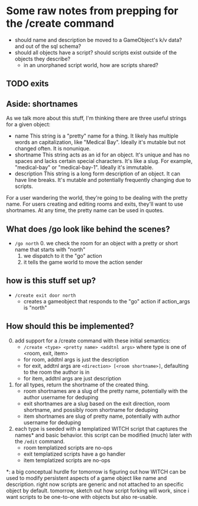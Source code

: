 # Some raw notes from prepping for the /create command

- should name and description be moved to a GameObject's k/v data? and out of the sql schema?
- should all objects have a script? should scripts exist outside of the objects they describe?
  - in an unorphaned script world, how are scripts shared?

##  TODO exits

## Aside: shortnames

As we talk more about this stuff, I'm thinking there are three useful strings for a given object:

- name
  This string is a "pretty" name for a thing. It likely has multiple words an
  capitalization, like "Medical Bay". Ideally it's mutable but not changed
  often. It is nonunique.
- shortname
  This string acts as an id for an object. It's unique and has no spaces and
  lacks certain special characters. It's like a slug. For example,
  "medical-bay" or "medical-bay-1". Ideally it's immutable.
- description
  This string is a long form description of an object. It can have line
  breaks. It's mutable and potentially frequently changing due to scripts.

For a user wandering the world, they're going to be dealing with the pretty
name. For users creating and editing rooms and exits, they'll want to use
shortnames. At any time, the pretty name can be used in quotes.


## What does /go look like behind the scenes?

- `/go north`
  0. we check the room for an object with a pretty or short name that starts with "north"
  1. we dispatch to it the "go" action
  2. it tells the game world to move the action sender

## how is this stuff set up?

- `/create exit door north`
  - creates a gameobject that responds to the "go" action if action_args is "north"

## How should this be implemented?

0. add support for a /create command with these initial semantics:
   - `/create <type> <pretty name> <addtnl args>`
     where type is one of <room, exit, item>
   - for room, addtnl args is just the description
   - for exit, addtnl args are `<direction> [<room shortname>]`, defaulting to the room the author is in
   - for item, addtnl args are just description
1. for all types, return the shortname of the created thing.
   - room shortnames are a slug of the pretty name, potentially with the author username for deduping
   - exit shortnames are a slug based on the exit direction, room shortname, and possibly room shortname for deduping
   - item shortnames are slug of pretty name, potentially with author username for deduping
2. each type is seeded with a templatized WITCH script that captures the
   names\* and basic behavior. this script can be modified (much) later with the
   `/edit` command.
   - room templatized scripts are no-ops
   - exit templatized scripts have a go handler
   - item templatized scripts are no-ops

\*: a big conceptual hurdle for tomorrow is figuring out how WITCH can be used
to modify persistent aspects of a game object like name and description. right
now scripts are generic and not attached to an specific object by default.
tomorrow, sketch out how script forking will work, since i want scripts to be
one-to-one with objects but also re-usable.

